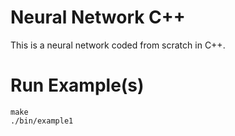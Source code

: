 # Neural Network C++

This is a neural network coded from scratch in C++.

# Run Example(s)

```
make
./bin/example1
```
